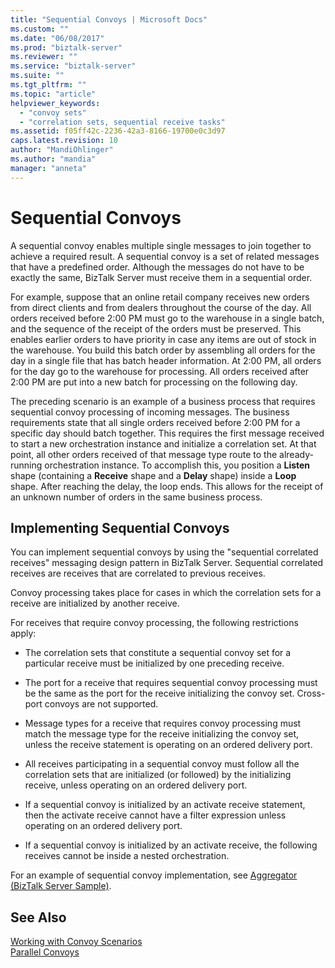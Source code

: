 ```yaml
---
title: "Sequential Convoys | Microsoft Docs"
ms.custom: ""
ms.date: "06/08/2017"
ms.prod: "biztalk-server"
ms.reviewer: ""
ms.service: "biztalk-server"
ms.suite: ""
ms.tgt_pltfrm: ""
ms.topic: "article"
helpviewer_keywords: 
  - "convoy sets"
  - "correlation sets, sequential receive tasks"
ms.assetid: f05ff42c-2236-42a3-8166-19700e0c3d97
caps.latest.revision: 10
author: "MandiOhlinger"
ms.author: "mandia"
manager: "anneta"
---
```

# Sequential Convoys
A sequential convoy enables multiple single messages to join together to achieve a required result. A sequential convoy is a set of related messages that have a predefined order. Although the messages do not have to be exactly the same, BizTalk Server must receive them in a sequential order.  
  
 For example, suppose that an online retail company receives new orders from direct clients and from dealers throughout the course of the day. All orders received before 2:00 PM must go to the warehouse in a single batch, and the sequence of the receipt of the orders must be preserved. This enables earlier orders to have priority in case any items are out of stock in the warehouse. You build this batch order by assembling all orders for the day in a single file that has batch header information. At 2:00 PM, all orders for the day go to the warehouse for processing. All orders received after 2:00 PM are put into a new batch for processing on the following day.  
  
 The preceding scenario is an example of a business process that requires sequential convoy processing of incoming messages. The business requirements state that all single orders received before 2:00 PM for a specific day should batch together. This requires the first message received to start a new orchestration instance and initialize a correlation set. At that point, all other orders received of that message type route to the already-running orchestration instance. To accomplish this, you position a **Listen** shape (containing a **Receive** shape and a **Delay** shape) inside a **Loop** shape. After reaching the delay, the loop ends. This allows for the receipt of an unknown number of orders in the same business process.  
  
## Implementing Sequential Convoys  
 You can implement sequential convoys by using the "sequential correlated receives" messaging design pattern in BizTalk Server. Sequential correlated receives are receives that are correlated to previous receives.  
  
 Convoy processing takes place for cases in which the correlation sets for a receive are initialized by another receive.  
  
 For receives that require convoy processing, the following restrictions apply:  
  
-   The correlation sets that constitute a sequential convoy set for a particular receive must be initialized by one preceding receive.  
  
-   The port for a receive that requires sequential convoy processing must be the same as the port for the receive initializing the convoy set. Cross-port convoys are not supported.  
  
-   Message types for a receive that requires convoy processing must match the message type for the receive initializing the convoy set, unless the receive statement is operating on an ordered delivery port.  
  
-   All receives participating in a sequential convoy must follow all the correlation sets that are initialized (or followed) by the initializing receive, unless operating on an ordered delivery port.  
  
-   If a sequential convoy is initialized by an activate receive statement, then the activate receive cannot have a filter expression unless operating on an ordered delivery port.  
  
-   If a sequential convoy is initialized by an activate receive, the following receives cannot be inside a nested orchestration.  
  
 For an example of sequential convoy implementation, see [Aggregator (BizTalk Server Sample)](../core/aggregator-biztalk-server-sample.md).  
  
## See Also  
 [Working with Convoy Scenarios](../core/working-with-convoy-scenarios.md)   
 [Parallel Convoys](../core/parallel-convoys.md)